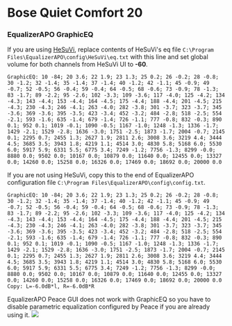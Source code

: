 # Bose Quiet Comfort 20
### EqualizerAPO GraphicEQ
If you are using [HeSuVi](https://sourceforge.net/projects/hesuvi/), replace contents of HeSuVi's eq file `C:\Program Files\EqualizerAPO\config\HeSuVi\eq.txt` with this line and set global volume for both channels from HeSuVi UI to **-60**.
```
GraphicEQ: 10 -84; 20 3.6; 22 1.9; 23 1.3; 25 0.2; 26 -0.2; 28 -0.8; 30 -1.2; 32 -1.4; 35 -1.4; 37 -1.4; 40 -1.2; 42 -1.1; 45 -0.9; 49 -0.7; 52 -0.5; 56 -0.4; 59 -0.4; 64 -0.5; 68 -0.6; 73 -0.9; 78 -1.3; 83 -1.7; 89 -2.2; 95 -2.6; 102 -3.3; 109 -3.6; 117 -4.0; 125 -4.2; 134 -4.3; 143 -4.4; 153 -4.4; 164 -4.5; 175 -4.4; 188 -4.4; 201 -4.5; 215 -4.3; 230 -4.3; 246 -4.1; 263 -4.0; 282 -3.8; 301 -3.7; 323 -3.7; 345 -3.6; 369 -3.6; 395 -3.5; 423 -3.4; 452 -3.2; 484 -2.8; 518 -2.5; 554 -2.1; 593 -1.6; 635 -1.4; 679 -1.4; 726 -1.1; 777 -0.8; 832 -0.3; 890 0.1; 952 0.1; 1019 -0.1; 1090 -0.5; 1167 -1.0; 1248 -1.3; 1336 -1.7; 1429 -2.1; 1529 -2.8; 1636 -3.0; 1751 -2.5; 1873 -1.7; 2004 -0.7; 2145 0.1; 2295 0.7; 2455 1.3; 2627 1.9; 2811 2.6; 3008 3.6; 3219 4.4; 3444 4.5; 3685 3.5; 3943 1.8; 4219 1.1; 4514 3.0; 4830 5.8; 5168 6.0; 5530 6.0; 5917 5.9; 6331 5.5; 6775 3.4; 7249 -1.2; 7756 -1.3; 8299 -0.0; 8880 0.0; 9502 0.0; 10167 0.0; 10879 0.0; 11640 0.0; 12455 0.0; 13327 0.0; 14260 0.0; 15258 0.0; 16326 0.0; 17469 0.0; 18692 0.0; 20000 0.0
```
If you are not using HeSuVi, copy this to the end of EqualizerAPO configuration file `C:\Program Files\EqualizerAPO\config\config.txt`.
```
GraphicEQ: 10 -84; 20 3.6; 22 1.9; 23 1.3; 25 0.2; 26 -0.2; 28 -0.8; 30 -1.2; 32 -1.4; 35 -1.4; 37 -1.4; 40 -1.2; 42 -1.1; 45 -0.9; 49 -0.7; 52 -0.5; 56 -0.4; 59 -0.4; 64 -0.5; 68 -0.6; 73 -0.9; 78 -1.3; 83 -1.7; 89 -2.2; 95 -2.6; 102 -3.3; 109 -3.6; 117 -4.0; 125 -4.2; 134 -4.3; 143 -4.4; 153 -4.4; 164 -4.5; 175 -4.4; 188 -4.4; 201 -4.5; 215 -4.3; 230 -4.3; 246 -4.1; 263 -4.0; 282 -3.8; 301 -3.7; 323 -3.7; 345 -3.6; 369 -3.6; 395 -3.5; 423 -3.4; 452 -3.2; 484 -2.8; 518 -2.5; 554 -2.1; 593 -1.6; 635 -1.4; 679 -1.4; 726 -1.1; 777 -0.8; 832 -0.3; 890 0.1; 952 0.1; 1019 -0.1; 1090 -0.5; 1167 -1.0; 1248 -1.3; 1336 -1.7; 1429 -2.1; 1529 -2.8; 1636 -3.0; 1751 -2.5; 1873 -1.7; 2004 -0.7; 2145 0.1; 2295 0.7; 2455 1.3; 2627 1.9; 2811 2.6; 3008 3.6; 3219 4.4; 3444 4.5; 3685 3.5; 3943 1.8; 4219 1.1; 4514 3.0; 4830 5.8; 5168 6.0; 5530 6.0; 5917 5.9; 6331 5.5; 6775 3.4; 7249 -1.2; 7756 -1.3; 8299 -0.0; 8880 0.0; 9502 0.0; 10167 0.0; 10879 0.0; 11640 0.0; 12455 0.0; 13327 0.0; 14260 0.0; 15258 0.0; 16326 0.0; 17469 0.0; 18692 0.0; 20000 0.0
Copy: L=-6.0dB*l, R=-6.0dB*R
```
EqualizerAPO Peace GUI does not work with GraphicEQ so you have to disable parametric equalization configured by Peace if you are already using it.
![](https://raw.githubusercontent.com/jaakkopasanen/AutoEq/master/results/Headphone.com/innerfidelity/onear/Bose%20Quiet%20Comfort%2020/Bose%20Quiet%20Comfort%2020.png)
